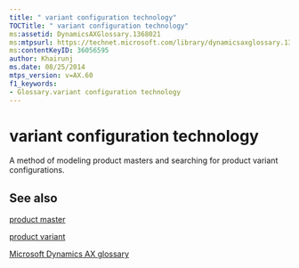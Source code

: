```yaml
---
title: " variant configuration technology"
TOCTitle: " variant configuration technology"
ms:assetid: DynamicsAXGlossary.1368021
ms:mtpsurl: https://technet.microsoft.com/library/dynamicsaxglossary.1368021(v=AX.60)
ms:contentKeyID: 36056595
author: Khairunj
ms.date: 08/25/2014
mtps_version: v=AX.60
f1_keywords:
- Glossary.variant configuration technology
---
```


# variant configuration technology

A method of modeling product masters and searching for product variant configurations.

## See also

[product master](product-master.md)

[product variant](product-variant.md)

[Microsoft Dynamics AX glossary](glossary/microsoft-dynamics-ax-glossary.md)

  


